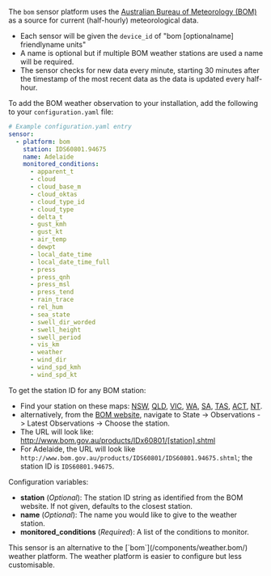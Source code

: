 The `bom` sensor platform uses the [Australian Bureau of Meteorology (BOM)](http://www.bom.gov.au) as a source for current (half-hourly) meteorological data.

- Each sensor will be given the `device_id` of "bom [optionalname] friendlyname units"
- A name is optional but if multiple BOM weather stations are used a name will be required.
- The sensor checks for new data every minute, starting 30 minutes after the timestamp of the most recent data as the data is updated every half-hour.

To add the BOM weather observation to your installation, add the following to your `configuration.yaml` file:

```yaml
# Example configuration.yaml entry
sensor:
  - platform: bom
    station: IDS60801.94675
    name: Adelaide
    monitored_conditions:
      - apparent_t
      - cloud
      - cloud_base_m
      - cloud_oktas
      - cloud_type_id
      - cloud_type
      - delta_t
      - gust_kmh
      - gust_kt
      - air_temp
      - dewpt
      - local_date_time
      - local_date_time_full
      - press
      - press_qnh
      - press_msl
      - press_tend
      - rain_trace
      - rel_hum
      - sea_state
      - swell_dir_worded
      - swell_height
      - swell_period
      - vis_km
      - weather
      - wind_dir
      - wind_spd_kmh
      - wind_spd_kt
```

To get the station ID for any BOM station:
- Find your station on these maps: [NSW](http://www.bom.gov.au/nsw/observations/map.shtml), [QLD](http://www.bom.gov.au/qld/observations/map.shtml), [VIC](http://www.bom.gov.au/vic/observations/map.shtml), [WA](http://www.bom.gov.au/wa/observations/map.shtml), [SA](http://www.bom.gov.au/sa/observations/map.shtml), [TAS](http://www.bom.gov.au/tas/observations/map.shtml), [ACT](http://www.bom.gov.au/act/observations/canberramap.shtml), [NT](http://www.bom.gov.au/nt/observations/map.shtml).
 - alternatively, from the [BOM website](http://www.bom.gov.au/), navigate to State -> Observations -> Latest Observations -> Choose the station.
- The URL will look like: http://www.bom.gov.au/products/IDx60801/[station].shtml
 - For Adelaide, the URL will look like `http://www.bom.gov.au/products/IDS60801/IDS60801.94675.shtml`; the station ID is `IDS60801.94675`.

Configuration variables:

- **station** (*Optional*): The station ID string as identified from the BOM website.  If not given, defaults to the closest station.
- **name** (*Optional*): The name you would like to give to the weather station.
- **monitored_conditions** (*Required*): A list of the conditions to monitor.

<p class='note'>
This sensor is an alternative to the [`bom`](/components/weather.bom/) weather platform.
The weather platform is easier to configure but less customisable.
</p>
